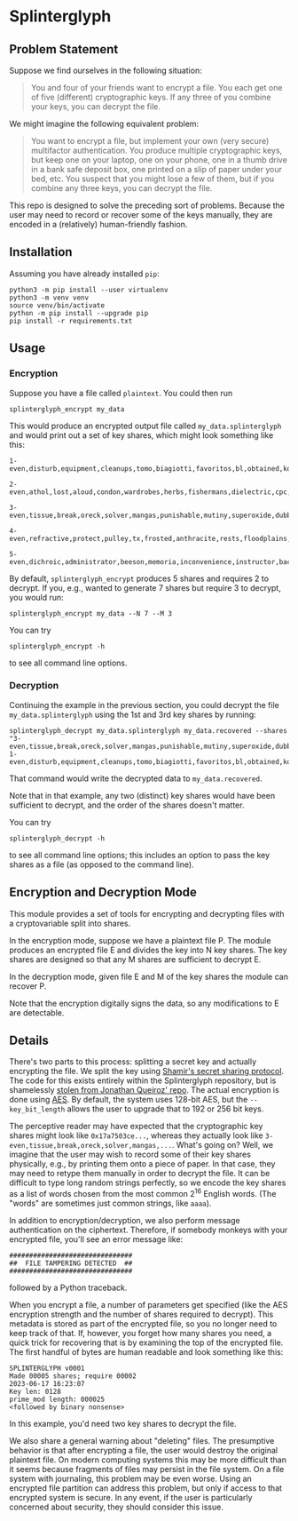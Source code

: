 # Splinterglyph

## Problem Statement
Suppose we find ourselves in the following situation:
>   You and four of your friends want to encrypt a file.  You each get one of
   five (different) cryptographic keys.  If any three of you combine your
   keys, you can decrypt the file.

We might imagine the following equivalent problem:
>   You want to encrypt a file, but implement your own (very secure) multifactor
   authentication. You produce multiple cryptographic keys, but keep one on
   your laptop, one on your phone, one in a thumb drive in a bank safe deposit box, one printed on a slip of paper under your bed, etc.  You suspect that you might lose a few of them, but if you combine any three keys, you can decrypt the file.

This repo is designed to solve the preceding sort of problems.  Because the user may need to record or recover some of the keys manually, they are encoded in a (relatively) human-friendly fashion.

## Installation
Assuming you have already installed `pip`:
```
python3 -m pip install --user virtualenv
python3 -m venv venv
source venv/bin/activate
python -m pip install --upgrade pip
pip install -r requirements.txt
```

## Usage
### Encryption
Suppose you have a file called `plaintext`.  You could then run
```
splinterglyph_encrypt my_data
```
This would produce an encrypted output file called `my_data.splinterglyph` and would print out a set of key shares, which might look something like this:
```
1-even,disturb,equipment,cleanups,tomo,biagiotti,favoritos,bl,obtained,komatsu,approachable,mowers,arrange

2-even,athol,lost,aloud,condon,wardrobes,herbs,fishermans,dielectric,cpc,galesburg,withdrew,hercegovina

3-even,tissue,break,oreck,solver,mangas,punishable,mutiny,superoxide,dubbing,crucifix,aaaa,celle

4-even,refractive,protect,pulley,tx,frosted,anthracite,rests,floodplains,liquor,excesses,glowing,emphasises

5-even,dichroic,administrator,beeson,memoria,inconvenience,instructor,backwoods,broadcasts,minton,sprout,convictions,standoff
```
By default, `splinterglyph_encrypt` produces 5 shares and requires 2 to decrypt. If you, e.g., wanted to generate 7 shares but require 3 to decrypt, you would run:
```
splinterglyph_encrypt my_data --N 7 --M 3
```

You can try
```
splinterglyph_encrypt -h
```
to see all command line options.

### Decryption
Continuing the example in the previous section, you could decrypt the file `my_data.splinterglyph` using the 1st and 3rd key shares by running:
```
splinterglyph_decrypt my_data.splinterglyph my_data.recovered --shares "3-even,tissue,break,oreck,solver,mangas,punishable,mutiny,superoxide,dubbing,crucifix,aaaa,celle  1-even,disturb,equipment,cleanups,tomo,biagiotti,favoritos,bl,obtained,komatsu,approachable,mowers,arrange"
```
That command would write the decrypted data to `my_data.recovered`.

Note that in that example, any two (distinct) key shares would have been sufficient to decrypt, and the order of the shares doesn't matter.

You can try
```
splinterglyph_decrypt -h
```
to see all command line options; this includes an option to pass the key shares as a file (as opposed to the command line).

## Encryption and Decryption Mode
This module provides a set of tools for encrypting and decrypting files with
a cryptovariable split into shares.

In the encryption mode, suppose we have a plaintext file P.  The module
produces an encrypted file E and divides the key into N key shares.  The key
shares are designed so that any M shares are sufficient to decrypt E.

In the decryption mode, given file E and M of the key shares the module can
recover P.

Note that the encryption digitally signs the data, so any modifications to E
are detectable.

## Details

There's two parts to this process: splitting a secret key and actually encrypting the file.  We split the key using [Shamir's secret sharing protocol](https://en.wikipedia.org/wiki/Shamir%27s_secret_sharing).  The code for this exists entirely within the Splinterglyph repository, but is shamelessly [stolen from Jonathan Queiroz' repo](https://github.com/jqueiroz/python-sslib).  The actual encryption is done using [AES](https://en.wikipedia.org/wiki/Advanced_Encryption_Standard).  By default, the system uses 128-bit AES, but the `--key_bit_length` allows the user to upgrade that to 192 or 256 bit keys.

The perceptive reader may have expected that the cryptographic key shares might look like `0x17a7503ce...`, whereas they actually look like `3-even,tissue,break,oreck,solver,mangas,...`.  What's going on?  Well, we imagine that the user may wish to record some of their key shares physically, e.g., by printing them onto a piece of paper.  In that case, they may need to retype them manually in order to decrypt the file.  It can be difficult to type long random strings perfectly, so we encode the key shares as a list of words chosen from the most common 2<sup>16</sup> English words.  (The "words" are sometimes just common strings, like `aaaa`).

In addition to encryption/decryption, we also perform message authentication on the ciphertext.  Therefore, if somebody monkeys with your encrypted file, you'll see an error message like:
```
###############################
##  FILE TAMPERING DETECTED  ##
###############################
```
followed by a Python traceback.

When you encrypt a file, a number of parameters get specified (like the AES encryption strength and the number of shares required to decrypt).  This metadata is stored as part of the encrypted file, so you no longer need to keep track of that.  If, however, you forget how many shares you need, a quick trick for recovering that is by examining the top of the encrypted file.  The first handful of bytes are human readable and look something like this:
```
SPLINTERGLYPH v0001
Made 00005 shares; require 00002
2023-06-17 16:23:07
Key len: 0128
prime_mod length: 000025
<followed by binary nonsense>
```
In this example, you'd need two key shares to decrypt the file.

We also share a general warning about "deleting" files.  The presumptive behavior is that after encrypting a file, the user would destroy the original plaintext file.  On modern computing systems this may be more difficult than it seems because fragments of files may persist in the file system.  On a file system with journaling, this problem may be even worse.  Using an encrypted file partition can address this problem, but only if access to that encrypted system is secure.  In any event, if the user is particularly concerned about security, they should consider this issue.

